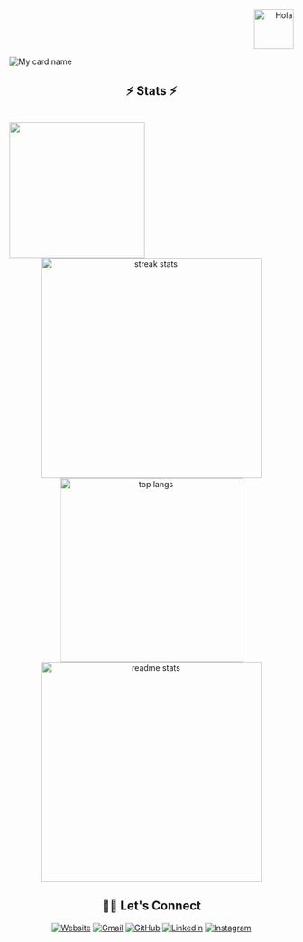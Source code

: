 <div align="right">
<img alt="Hola" height="70px" width="70px" align="center" src="https://c.tenor.com/fYg91qBpDdgAAAAi/bongo-cat-transparent.gif"></img><br>
</div>

![My card name](https://cardivo.vercel.app/api?name=ADARSH-P%20&description=Hi,%20Welcome%20To%20My%20Profile&image=https://avatars.githubusercontent.com/u/181054096?v=4&backgroundColor=%23e4f2f6&instagram=_adarsh_fg&github=Adarsh-fg&)
</p>
</p>

<h2 align="center">⚡ Stats ⚡</h2>
<br>
<img align= "left" width= "240" src= "https://pa1.narvii.com/6580/8098c6e9207376889eeb0532d9f5a0723c4d73f5_hq.gif"/>
<div align=center>
  <img width=390 src="https://github-readme-streak-stats-salesp07.vercel.app/?user=Adarsh-fg&count_private=true&theme=react&border_radius=10" alt="streak stats"/>
  <img width=325 align="center" src="https://github-readme-stats-salesp07.vercel.app/api/top-langs/?username=Adarsh-fg&hide=HTML&langs_count=8&layout=compact&theme=react&border_radius=10&size_weight=0.5&count_weight=0.5&exclude_repo=github-readme-stats" alt="top langs" />
  <img width=390 src="https://github-readme-stats-salesp07.vercel.app/api?username=Adarsh-fg&count_private=true&show_icons=true&theme=react&rank_icon=github&border_radius=10" alt="readme stats" />
</div>
<h2 align="center">🙋‍♀️ Let's Connect</h2>
<p align="center">
  <a href="https://adarsh-fg.github.io"><img src="https://img.icons8.com/bubbles/50/000000/web.png" alt="Website"/></a>
	<a href="mailto:adarshai5770@gmail.com"><img src="https://img.icons8.com/bubbles/50/000000/gmail.png" alt="Gmail"/></a>
	<a href="https://github.com/Adarsh-fg"><img src="https://img.icons8.com/bubbles/50/000000/github.png" alt="GitHub"/></a>
	<a href="https://www.linkedin.com/in/adarsh-p-41407432b/"><img src="https://img.icons8.com/bubbles/50/000000/linkedin.png" alt="LinkedIn"/></a>
	<a href="https://instagram.com/_adarsh_fg"><img src="https://img.icons8.com/bubbles/50/000000/instagram.png" alt="Instagram"/></a>
	
</p>

